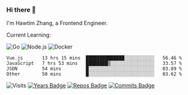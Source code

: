 ### Hi there 👋

I'm Hawtim Zhang, a Frontend Engineer.

Current Learning:

![Go](https://img.shields.io/badge/-Go-%2300ADD8.svg?&style=flat-square&logo=go&logoColor=white)
![Node.js](https://img.shields.io/badge/-Node.js-339933?style=flat-square&logo=Node.js&logoColor=white)
![Docker](https://img.shields.io/badge/-Docker-2496ED?style=flat-square&logo=docker&logoColor=white)


<!--START_SECTION:waka-->

```text
Vue.js       13 hrs 15 mins  ██████████████░░░░░░░░░░░   56.46 %
JavaScript   7 hrs 53 mins   ████████▒░░░░░░░░░░░░░░░░   33.57 %
JSON         54 mins         █░░░░░░░░░░░░░░░░░░░░░░░░   03.89 %
Other        50 mins         █░░░░░░░░░░░░░░░░░░░░░░░░   03.62 %
```

<!--END_SECTION:waka-->

![Visits](https://badges.pufler.dev/visits/hawtim/hawtim)
[![Years Badge](https://badges.pufler.dev/years/hawtim)](https://badges.pufler.dev)
[![Repos Badge](https://badges.pufler.dev/repos/hawtim)](https://badges.pufler.dev)
[![Commits Badge](https://badges.pufler.dev/commits/yearly/hawtim)](https://badges.pufler.dev)
